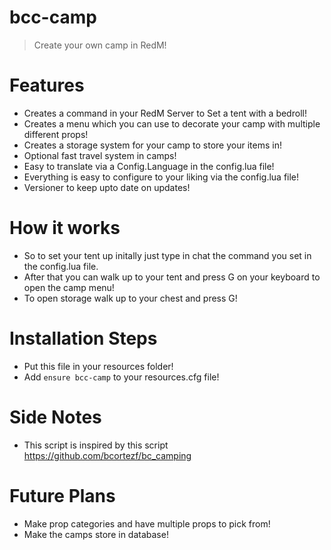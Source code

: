 # bcc-camp

> Create your own camp in RedM!

# Features
- Creates a command in your RedM Server to Set a tent with a bedroll!
- Creates a menu which you can use to decorate your camp with multiple different props!
- Creates a storage system for your camp to store your items in!
- Optional fast travel system in camps!
- Easy to translate via a Config.Language in the config.lua file!
- Everything is easy to configure to your liking via the config.lua file!
- Versioner to keep upto date on updates!

# How it works
- So to set your tent up initally just type in chat the command you set in the config.lua file.
- After that you can walk up to your tent and press G on your keyboard to open the camp menu!
- To open storage walk up to your chest and press G!

# Installation Steps
- Put this file in your resources folder!
- Add ```ensure bcc-camp``` to your resources.cfg file!

# Side Notes
- This script is inspired by this script https://github.com/bcortezf/bc_camping

# Future Plans
- Make prop categories and have multiple props to pick from!
- Make the camps store in database!
